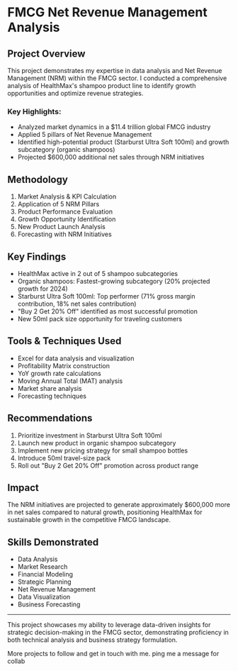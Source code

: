 # FMCG Net Revenue Management Analysis

## Project Overview

This project demonstrates my expertise in data analysis and Net Revenue Management (NRM) within the FMCG sector. I conducted a comprehensive analysis of HealthMax's shampoo product line to identify growth opportunities and optimize revenue strategies.

### Key Highlights:

- Analyzed market dynamics in a $11.4 trillion global FMCG industry
- Applied 5 pillars of Net Revenue Management
- Identified high-potential product (Starburst Ultra Soft 100ml) and growth subcategory (organic shampoos)
- Projected $600,000 additional net sales through NRM initiatives

## Methodology

1. Market Analysis & KPI Calculation
2. Application of 5 NRM Pillars
3. Product Performance Evaluation
4. Growth Opportunity Identification
5. New Product Launch Analysis
6. Forecasting with NRM Initiatives

## Key Findings

- HealthMax active in 2 out of 5 shampoo subcategories
- Organic shampoos: Fastest-growing subcategory (20% projected growth for 2024)
- Starburst Ultra Soft 100ml: Top performer (71% gross margin contribution, 18% net sales contribution)
- "Buy 2 Get 20% Off" identified as most successful promotion
- New 50ml pack size opportunity for traveling customers

## Tools & Techniques Used

- Excel for data analysis and visualization
- Profitability Matrix construction
- YoY growth rate calculations
- Moving Annual Total (MAT) analysis
- Market share analysis
- Forecasting techniques

## Recommendations

1. Prioritize investment in Starburst Ultra Soft 100ml
2. Launch new product in organic shampoo subcategory
3. Implement new pricing strategy for small shampoo bottles
4. Introduce 50ml travel-size pack
5. Roll out "Buy 2 Get 20% Off" promotion across product range

## Impact

The NRM initiatives are projected to generate approximately $600,000 more in net sales compared to natural growth, positioning HealthMax for sustainable growth in the competitive FMCG landscape.

## Skills Demonstrated

- Data Analysis
- Market Research
- Financial Modeling
- Strategic Planning
- Net Revenue Management
- Data Visualization
- Business Forecasting

---

This project showcases my ability to leverage data-driven insights for strategic decision-making in the FMCG sector, demonstrating proficiency in both technical analysis and business strategy formulation.

More projects to follow and get in touch with me. ping me a message for collab
